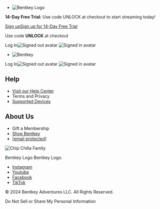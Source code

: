 * ![Bentkey Logo](/development/avatar/logo-final.png)
    

**14-Day Free Trial:** Use code UNLOCK at checkout to start streaming today!

[Sign up](https://www.bentkey.com/create-account)[Sign up for 14-Day Free Trial](https://www.bentkey.com/create-account)

Use code **UNLOCK** at checkout

Log In![Signed out avatar](/development/avatar/logged-out-avatar.png) ![Signed in avatar](/development/avatar/logged-in-avatar.png) 

* ![Bentkey](/development/avatar/logo-final.png)
    

Log In![Signed out avatar](/development/avatar/logged-out-avatar.png) ![Signed in avatar](/development/avatar/logged-in-avatar.png) 

Help
----

* [Visit our Help Center](https://support.bentkey.com/hc/en-us)
* Terms and Privacy
* [Supported Devices](https://support.bentkey.com/hc/en-us/articles/21777948313491-How-can-I-watch-Bentkey-on-my-computer-phone-and-TV-)

About Us
--------

* Gift a Membership
* [Shop Bentkey](https://store.dailywire.com/collections/bentkey)
* [\[email protected\]](https://www.bentkey.com/cdn-cgi/l/email-protection)

![Chip Chilla Family](/development/footer/ChipSofa.png)

Bentkey Logo Bentkey Logo.

* [Instagram](https://www.instagram.com/bentkey/)
* [Youtube](https://www.youtube.com/@bentkeyofficial)
* [Facebook](https://www.facebook.com/bentkeyofficial/)
* [TikTok](https://www.tiktok.com/@bentkeyofficial)

© 2024 Bentkey Adventures LLC. All Rights Reserved.

Do Not Sell or Share My Personal Information